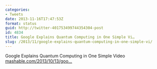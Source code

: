 ```yaml
---
categories:
- Tweets
date: 2013-11-16T17:47:53Z
format: status
guid: http://twitter-401753499744354304-post
id: 4834
title: Google Explains Quantum Computing in One Simple Vi…
slug: /2013/11/google-explains-quantum-computing-in-one-simple-vi/
---
```


Google Explains Quantum Computing in One Simple Video [mashable.com/2013/10/13/goo…](http://mashable.com/2013/10/13/google-quantum-computing-video/)